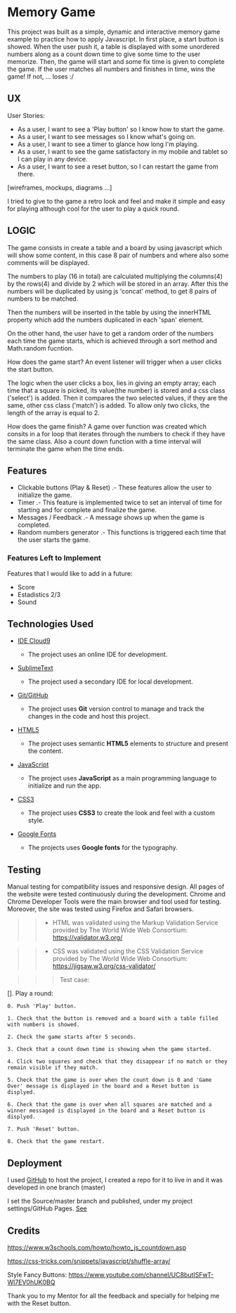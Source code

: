 # Memory Game

This project was built as a simple, dynamic and interactive memory game example to practice how to apply Javascript. In first place, a start button is showed. When the user push it, a table is displayed with some unordered numbers along as a count down time to give some time to the user memorize. Then, the game will start and some fix time is given to complete the game.
If the user matches all numbers and finishes in time, wins the game! If not, ... loses :/

## UX

User Stories:
- As a user, I want to see a 'Play button' so I know how to start the game.
- As a user, I want to see messages so I know what's going on.
- As a user, I want to see a timer to glance how long I'm playing.
- As a user, I want to see the game satisfactory in my mobile and tablet so I can play in any device.
- As a user, I want to see a reset button, so I can restart the game from there.

[wireframes, mockups, diagrams ...]

I tried to give to the game a retro look and feel and make it simple and easy for playing although cool for the user to play a quick round.

## LOGIC

The game consists in create a table and a board by using javascript which will show some content, in this case 8 pair of numbers and where also some comments will be displayed.

The numbers to play (16 in total) are calculated multiplying the columns(4) by the rows(4) and divide by 2 which will be stored in an array. After this the numbers will be duplicated by using js 'concat' method, to get 8 pairs of numbers to be matched.

Then the numbers will be inserted in the table by using the innerHTML property which add the numbers duplicated in each 'span' element.
 
On the other hand, the user have to get a random order of the numbers each time the game starts, which is achieved through a sort method and Math.random fucntion.

How does the game start? An event listener will trigger when a user clicks the start button.

The logic when the user clicks a box, lies in giving an empty array; each time that a square is picked, its value(the number) is stored and a css class ('select') is added. Then it compares the two selected values, if they are the same, other css class ('match') is added.
To allow only two clicks, the length of the array is equal to 2.

How does the game finish? A game over function was created which consits in a for loop that iterates through the numbers to check if they have the same class. Also a count down function with a time interval will terminate the game when the time ends.


## Features

- Clickable buttons (Play & Reset) .- These features allow the user to initialize the game.
- Timer .- This feature is implemented twice to set an interval of time for starting and for complete and finalize the game. 
- Messages / Feedback .- A message shows up when the game is completed.
- Random numbers generator .- This functions is triggered each time that the user starts the game.


### Features Left to Implement

Features that I would like to add in a future:

- Score
- Estadistics 2/3
- Sound

## Technologies Used

- [IDE Cloud9](console.aws.amazon.com/cloud9/ide)
    - The project uses an online IDE for development.

- [SublimeText](https://www.sublimetext.com/3)
    - The project used a secondary IDE for local development.

- [Git/GitHub](https://github.com)
    - The project uses **Git** version control to manage and track the changes in the code and host this project.

- [HTML5](https://html.spec.whatwg.org/multipage/)
    - The project uses semantic **HTML5** elements to structure and present the content.

- [JavaScript](https://developer.mozilla.org/es/docs/Web/JavaScript)
    - The project uses **JavaScript** as a main programming language to initialize and run the app.

- [CSS3](https://www.w3.org/Style/CSS/)
    - The project uses **CSS3** to create the look and feel with a custom style.

- [Google Fonts](https://fonts.google.com/)
    - The projects uses **Google fonts** for the typography.

## Testing

Manual testing for compatibility issues and responsive design. All pages of the website were tested continuously during the development. Chrome and Chrome Developer Tools were the main browser and tool used for testing. Moreover, the site was tested using Firefox and Safari browsers.

>> - HTML was validated using the Markup Validation Service provided by The World Wide Web Consortium: https://validator.w3.org/

>> - CSS was validated using the CSS Validation Service provided by The World Wide Web Consortium: https://jigsaw.w3.org/css-validator/


>>> Test case:

[]. Play a round:

    0. Push 'Play' button.

    1. Check that the button is removed and a board with a table filled with numbers is showed. 

    2. Check the game starts after 5 seconds.

    3. Check that a count down time is showing when the game started.

    4. Click two squares and check that they disappear if no match or they remain visible if they match.

    5. Check that the game is over when the count down is 0 and 'Game Over' message is displayed in the board and a Reset button is displyed.

    6. Check that the game is over when all squares are matched and a winner messaged is displayed in the board and a Reset button is displyed.
    
    7. Push 'Reset' button.
    
    8. Check that the game restart.
    
    
## Deployment

I used [GitHub](https://github.com) to host the project, I created a repo for it to live in and it was developed in one branch (master)

I set the Source/master branch and published, under my project settings/GitHub Pages. [See](https://pazcm.github.io/memo-game/)

## Credits

https://www.w3schools.com/howto/howto_js_countdown.asp

https://css-tricks.com/snippets/javascript/shuffle-array/ 

Style Fancy Buttons: https://www.youtube.com/channel/UC8butISFwT-Wl7EV0hUK0BQ

Thank you to my Mentor for all the feedback and specially for helping me with the Reset button.

